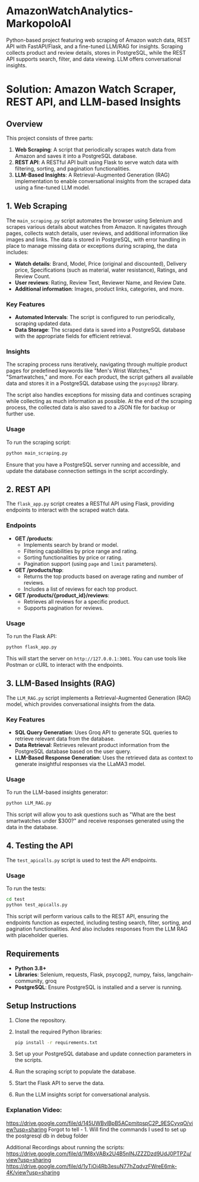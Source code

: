 # AmazonWatchAnalytics-MarkopoloAI
Python-based project featuring web scraping of Amazon watch data, REST API with FastAPI/Flask, and a fine-tuned LLM/RAG for insights. Scraping collects product and review details, stores in PostgreSQL, while the REST API supports search, filter, and data viewing. LLM offers conversational insights.

# Solution: Amazon Watch Scraper, REST API, and LLM-based Insights

## Overview
This project consists of three parts:

1. **Web Scraping**: A script that periodically scrapes watch data from Amazon and saves it into a PostgreSQL database.
2. **REST API**: A RESTful API built using Flask to serve watch data with filtering, sorting, and pagination functionalities.
3. **LLM-Based Insights**: A Retrieval-Augmented Generation (RAG) implementation to enable conversational insights from the scraped data using a fine-tuned LLM model.

## 1. Web Scraping
The `main_scraping.py` script automates the browser using Selenium and scrapes various details about watches from Amazon. It navigates through pages, collects watch details, user reviews, and additional information like images and links. The data is stored in PostgreSQL, with error handling in place to manage missing data or exceptions during scraping, the data includes:

- **Watch details**: Brand, Model, Price (original and discounted), Delivery price, Specifications (such as material, water resistance), Ratings, and Review Count.
- **User reviews**: Rating, Review Text, Reviewer Name, and Review Date.
- **Additional information**: Images, product links, categories, and more.

### Key Features
- **Automated Intervals**: The script is configured to run periodically, scraping updated data.
- **Data Storage**: The scraped data is saved into a PostgreSQL database with the appropriate fields for efficient retrieval.

### Insights
The scraping process runs iteratively, navigating through multiple product pages for predefined keywords like "Men's Wrist Watches," "Smartwatches," and more. For each product, the script gathers all available data and stores it in a PostgreSQL database using the `psycopg2` library.

The script also handles exceptions for missing data and continues scraping while collecting as much information as possible. At the end of the scraping process, the collected data is also saved to a JSON file for backup or further use.

### Usage
To run the scraping script:

```bash
python main_scraping.py
```

Ensure that you have a PostgreSQL server running and accessible, and update the database connection settings in the script accordingly.

## 2. REST API
The `flask_app.py` script creates a RESTful API using Flask, providing endpoints to interact with the scraped watch data.

### Endpoints
- **GET /products**:
  - Implements search by brand or model.
  - Filtering capabilities by price range and rating.
  - Sorting functionalities by price or rating.
  - Pagination support (using `page` and `limit` parameters).
- **GET /products/top**:
  - Returns the top products based on average rating and number of reviews.
  - Includes a list of reviews for each top product.
- **GET /products/{product_id}/reviews**:
  - Retrieves all reviews for a specific product.
  - Supports pagination for reviews.

### Usage
To run the Flask API:

```bash
python flask_app.py
```

This will start the server on `http://127.0.0.1:3001`. You can use tools like Postman or cURL to interact with the endpoints.

## 3. LLM-Based Insights (RAG)
The `LLM_RAG.py` script implements a Retrieval-Augmented Generation (RAG) model, which provides conversational insights from the data.

### Key Features
- **SQL Query Generation**: Uses Groq API to generate SQL queries to retrieve relevant data from the database.
- **Data Retrieval**: Retrieves relevant product information from the PostgreSQL database based on the user query.
- **LLM-Based Response Generation**: Uses the retrieved data as context to generate insightful responses via the LLaMA3 model.

### Usage
To run the LLM-based insights generator:

```bash
python LLM_RAG.py
```

This script will allow you to ask questions such as "What are the best smartwatches under $300?" and receive responses generated using the data in the database.

## 4. Testing the API
The `test_apicalls.py` script is used to test the API endpoints.

### Usage
To run the tests:

```bash
cd test
python test_apicalls.py
```

This script will perform various calls to the REST API, ensuring the endpoints function as expected, including testing search, filter, sorting, and pagination functionalities. And also includes responses from the LLM RAG with placeholder queries. 

## Requirements
- **Python 3.8+**
- **Libraries**: Selenium, requests, Flask, psycopg2, numpy, faiss, langchain-community, groq
- **PostgreSQL**: Ensure PostgreSQL is installed and a server is running.

## Setup Instructions
1. Clone the repository.
2. Install the required Python libraries:

   ```bash
   pip install -r requirements.txt
   ```

3. Set up your PostgreSQL database and update connection parameters in the scripts.
4. Run the scraping script to populate the database.
5. Start the Flask API to serve the data.
6. Run the LLM insights script for conversational analysis.



### Explanation Video: 
https://drive.google.com/file/d/145UWBvlBpB5ACpmitpspC2P_9ESCyvqO/view?usp=sharing
Forgot to tell - 1. Will find the commands I used to set up the postgresql db in debug folder

Additional Recordings about running the scripts:
https://drive.google.com/file/d/1M8xVABx2U4B5nINJZZZDzd9UdJ0PTPZu/view?usp=sharing
https://drive.google.com/file/d/1yTiOi4Rb3esuN77hZqdvzFWreE6mk-4K/view?usp=sharing
